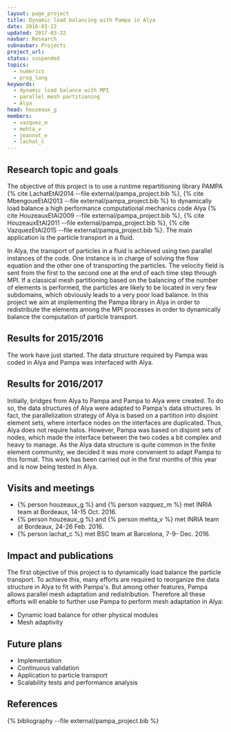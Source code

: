 ```yaml
---
layout: page_project
title: Dynamic load balancing with Pampa in Alya
date: 2016-03-22
updated: 2017-03-22
navbar: Research
subnavbar: Projects
project_url:
status: suspended
topics:
  - numerics
  - prog_lang
keywords:
  - dynamic load balance with MPI
  - parallel mesh partitioning
  - Alya
head: houzeaux_g
members:
  - vazquez_m
  - mehta_v
  - jeannot_e
  - lachat_c
---
```


## Research topic and goals
The objective of this project is to use a runtime repartitioning library PAMPA {% cite LachatEtAl2014 --file external/pampa_project.bib %}, {% cite MbengoueEtAl2013 --file external/pampa_project.bib %} to dynamically load balance a high performance computational mechanics code Alya {% cite HouzeauxEtAl2009 --file external/pampa_project.bib %}, {% cite HouzeauxEtAl2011 --file external/pampa_project.bib %}, {% cite VazquezEtAl2015 --file external/pampa_project.bib %}. 
The main application is the particle transport in a fluid. 
 
In Alya, the transport of particles in a fluid is achieved using two parallel instances of the code. 
One instance is in charge of solving the flow equation and the other one of transporting the particles. 
The velocity field is sent from the first to the second one at the end of each time step through MPI. 
If a classical mesh partitioning based on the balancing of the number of elements is performed, the particles are likely to be located in very few subdomains, which obviously leads to a very poor load balance. 
In this project we aim at implementing the Pampa library in Alya in order to redistribute the elements among the MPI processes
in order to dynamically balance the computation of particle transport.

## Results for 2015/2016
The work have just started. 
The data structure required by Pampa was coded in Alya and Pampa was interfaced with Alya.

## Results for 2016/2017
Initially, bridges from Alya to Pampa and Pampa to Alya were created. To do so, the data structures of Alya were adapted to Pampa's data structures. In fact, the parallelization strategy of Alya is based on a partition into disjoint element sets, where interface nodes on the interfaces are duplicated. Thus, Alya does not require halos. However, Pampa was based on disjoint sets of nodes, which made the interface between the two codes a bit complex and heavy to manage. As the Alya data structure is quite common in the finite element community, we decided it was more convenient to adapt Pampa to this format. This work has been carried out in the first months of this year and is now being tested in Alya.

## Visits and meetings

* {% person houzeaux_g %} and {% person vazquez_m %} met INRIA team at Bordeaux, 14-15 Oct. 2016.
* {% person houzeaux_g %} and {% person mehta_v %} met INRIA team at Bordeaux, 24-26 Feb. 2016. 
* {% person lachat_c %} met BSC team at Barcelona, 7-9- Dec. 2016.

## Impact and publications
The first objective of this project is to dynamically load balance the particle transport.
To achieve this, many efforts are required to reorganize the data structure in Alya to fit with Pampa's. 
But among other features, Pampa allows parallel mesh adaptation and redistribution. 
Therefore all these efforts will enable to further use Pampa to perform mesh adaptation in Alya:

* Dynamic load balance for other physical modules 
* Mesh adaptivity


## Future plans

* Implementation
* Continuous validation
* Application to particle transport
* Scalability tests and performance analysis


## References
{% bibliography --file external/pampa_project.bib %}
